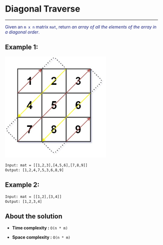 # Diagonal Traverse

---

<font color="#1a237e">

Given an `m x n` matrix `mat`, return _an array of all the elements of the array in a diagonal order_.
</font>

## Example 1:

![diagonal traverse explain](assets/diag1-grid.jpg)

```
Input: mat = [[1,2,3],[4,5,6],[7,8,9]]
Output: [1,2,4,7,5,3,6,8,9]
```

## Example 2:

```
Input: mat = [[1,2],[3,4]]
Output: [1,2,3,4]
```

## About the solution

- **Time complexity :** `O(n * m)`

- **Space complexity :** `O(n * m)`
